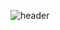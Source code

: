 ![header](https://capsule-render.vercel.app/api?type=waving&color=auto&height=300&section=header&text=Welcome%20Hyejoo's%20Github!&fontSize=90)

